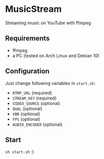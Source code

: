 # MusicStream
 Streaming music on YouTube with ffmpeg

## Requirements
- ffmpeg
- a PC (tested on Arch Linux and Debian 10)

## Configuration
Just change following variables in `start.sh`:
- `RTMP_URL` (required)
- `STREAM_KEY` (required)
- `VIDEO_SOURCE` (optional)
- `QUAL` (optional)
- `VBR` (optional)
- `FPS` (optional)
- `AUDIO_ENCODER` (optional)

## Start
`sh start.sh` :)
